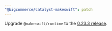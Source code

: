 ```yaml
---
"@bigcommerce/catalyst-makeswift": patch
---
```


Upgrade `@makeswift/runtime` to the [0.23.3 release](https://github.com/makeswift/makeswift/releases).
